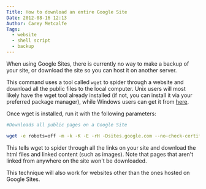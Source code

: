 ```yaml
---
Title: How to download an entire Google Site
Date: 2012-08-16 12:13
Author: Carey Metcalfe
Tags:
  - website
  - shell script
  - backup
---
```


When using Google Sites, there is currently no way to make a backup of your
site, or download the site so you can host it on another server.  

This command uses a tool called `wget` to spider through a website
and download all the public files to the local computer. Unix users will
most likely have the wget tool already installed (if not, you can
install it via your preferred package manager), while Windows users can
get it from [here][].  

Once wget is installed, run it with the following parameters:  

```bash
#Downloads all public pages on a Google Site

wget -e robots=off -m -k -K -E -rH -Dsites.google.com --no-check-certificate http://sites.google.com/a/domain/site/
```

This tells wget to spider through all the links on your site and download
the html files and linked content (such as images). Note that pages that
aren't linked from anywhere on the site won't be downloaded.

This technique will also work for websites other than the ones hosted on Google Sites.

  [here]: http://gnuwin32.sourceforge.net/packages/wget.htm
